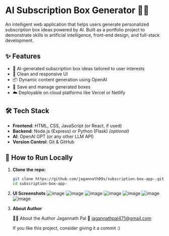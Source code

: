 # AI Subscription Box Generator 🎁🤖

An intelligent web application that helps users generate personalized subscription box ideas powered by AI. Built as a portfolio project to demonstrate skills in artificial intelligence, front-end design, and full-stack development.

## ✨ Features

- 🧠 AI-generated subscription box ideas tailored to user interests
- 🎨 Clean and responsive UI
- 📦 Dynamic content generation using OpenAI
- 💾 Save and manage generated boxes
- ☁️ Deployable on cloud platforms like Vercel or Netlify

## 🛠 Tech Stack

- **Frontend**: HTML, CSS, JavaScript (or React, if used)
- **Backend**: Node.js (Express) or Python (Flask) *(optional)*
- **AI**: OpenAI GPT (or any other LLM API)
- **Version Control**: Git & GitHub

## 🚀 How to Run Locally

1. **Clone the repo:**
   ```bash
   git clone https://github.com/jagannath09s/subscription-box-app-.git
   cd subscription-box-app-
2. **UI Screenshots**
    ![image](https://github.com/user-attachments/assets/38826554-20ac-401e-bf48-509226d4287c)
    ![image](https://github.com/user-attachments/assets/33cd79d6-e7e1-421e-87ef-007aa4c9e2ef)
   ![image](https://github.com/user-attachments/assets/2600bb6d-e325-4ff7-acd8-78f931cd88cc)
   ![image](https://github.com/user-attachments/assets/b17a005d-3e88-461e-a471-bf8cf96c6b15)
   ![image](https://github.com/user-attachments/assets/ea3ad018-27a5-4b3f-ab48-c2180f56249d)
   ![image](https://github.com/user-attachments/assets/9e7ddf2f-657b-475d-9a9c-b0b9bb9e8d8a)
   ![image](https://github.com/user-attachments/assets/bfb1e849-885e-4e04-b4b8-6e8dc08cb0fb)



3. **About Author**

    🙋‍♂️ About the Author
    Jagannath Pal
    📧 jagannathpal471@gmail.com
   

     If you like this project, consider giving it a commit   :)




